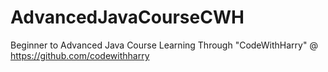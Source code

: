 # AdvancedJavaCourseCWH
Beginner to Advanced Java Course Learning Through "CodeWithHarry" @ https://github.com/codewithharry
